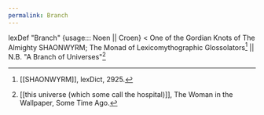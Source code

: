 ```yaml
---
permalink: Branch
---
```

lexDef "Branch" {usage::: Noen || Croen} < One of the Gordian Knots of The Almighty SHAONWYRM; The Monad of Lexicomythographic Glossolators[^BranchNoen] || N.B. "A Branch of Universes"[^BranchCroen]

[^BranchNoen]: [[SHAONWYRM]], lexDict, 2925.
[^BranchCroen]: [[this universe (which some call the hospital)]], The Woman in the Wallpaper, Some Time Ago. 
